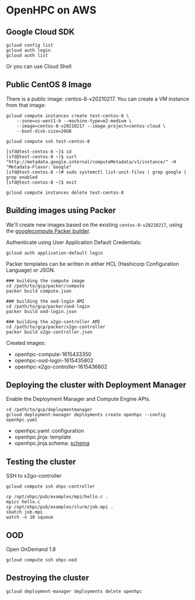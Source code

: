 # OpenHPC on AWS

## Google Cloud SDK

```
gcloud config list
gcloud auth login
gcloud auth list
```

Or you can use Cloud Shell

## Public CentOS 8 Image

There is a public image: centos-8-v20210217. You can create a VM instance from that image:

```
gcloud compute instances create test-centos-8 \
    --zone=us-west1-b --machine-type=e2-medium \
    --image=centos-8-v20210217 --image-project=centos-cloud \
    --boot-disk-size=20GB

gcloud compute ssh test-centos-8

[sfd@test-centos-8 ~]$ id
[sfd@test-centos-8 ~]$ curl "http://metadata.google.internal/computeMetadata/v1/instance/" -H "Metadata-Flavor: Google"
[sfd@test-centos-8 ~]# sudo systemctl list-unit-files | grep google | grep enabled
[sfd@test-centos-8 ~]$ exit

gcloud compute instances delete test-centos-8
```

## Building images using Packer

We'll create new images based on the existing `centos-8-v20210217`, using the [googlecompute Packer builder](https://www.packer.io/docs/builders/googlecompute).

Authenticate using User Application Default Credentials:

```
gcloud auth application-default login
```

Packer templates can be written in either HCL (Hashicorp Configuration Language) or JSON.

```
### building the compute image
cd /path/to/gcp/packer/compute
packer build compute.json

### building the ood-login AMI
cd /path/to/gcp/packer/ood-login
packer build ood-login.json

### building the x2go-controller AMI
cd /path/to/gcp/packer/x2go-controller
packer build x2go-controller.json
```

Created images:

* openhpc-compute-1615433350
* openhpc-ood-login-1615435802
* openhpc-x2go-controller-1615436602

## Deploying the cluster with Deployment Manager

Enable the Deployment Manager and Compute Engine APIs.

```
cd /path/to/gcp/deploymentmanager
gcloud deployment-manager deployments create openhpc --config openhpc.yaml
```

* openhpc.yaml: configuration
* openhpc.jinja: template
* openhpc.jinja.schema: [schema](https://cloud.google.com/deployment-manager/docs/configuration/templates/using-schemas)

## Testing the cluster

SSH to x2go-controller

```
gcloud compute ssh ohpc-controller

cp /opt/ohpc/pub/examples/mpi/hello.c .
mpicc hello.c
cp /opt/ohpc/pub/examples/slurm/job.mpi .
sbatch job.mpi
watch -n 10 squeue
```

## OOD

Open OnDemand 1.8

```
gcloud compute ssh ohpc-ood
```

## Destroying the cluster

```
gcloud deployment-manager deployments delete openhpc
```
